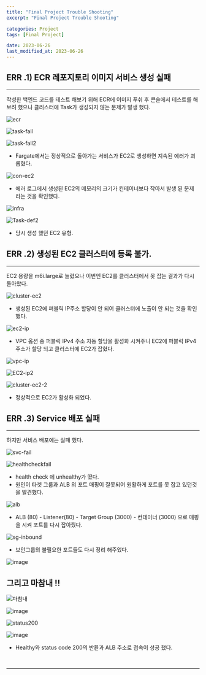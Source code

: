 ```yaml
---
title: "Final Project Trouble Shooting"
excerpt: "Final Project Trouble Shooting"

categories: Project
tags: [Final Project]

date: 2023-06-26
last_modified_at: 2023-06-26
---
```


## ERR .1) ECR 레포지토리 이미지 서비스 생성 실패

---

  작성한 백엔드 코드를 테스트 해보기 위해 ECR에 이미지 푸쉬 후 콘솔에서 테스트를 해보려 했으나 클러스터에 Task가 생성되지 않는 문제가 발생 했다. 

![ecr](https://github.com/pomottoro/comments/assets/58872932/a6ff9c04-cd50-4035-aee3-8b6bc4fff062)

![task-fail](https://github.com/pomottoro/comments/assets/58872932/33808759-a2c3-4c90-b1de-f4313c760a02)

![task-fail2](https://github.com/pomottoro/comments/assets/58872932/79567198-a064-42b1-b83f-78c10f4a813a)

- Fargate에서는 정상적으로 돌아가는 서비스가 EC2로 생성하면 지속된 에러가 괴롭혔다.

![con-ec2](https://github.com/pomottoro/comments/assets/58872932/f6982594-ab50-4614-a59c-6206c780921b)

- 에러 로그에서 생성된 EC2의 메모리의 크기가 컨테이너보다 작아서 발생 된 문제 라는 것을 확인했다.

![infra](https://github.com/pomottoro/comments/assets/58872932/3c515f54-8dad-4775-a515-10a44a942f17)

![Task-def2](https://github.com/pomottoro/comments/assets/58872932/7b5b9cd1-4d6e-41e4-91e2-bb5d6c6d5d1b)

- 당시 생성 했던 EC2 유형.

## ERR .2) 생성된 EC2 클러스터에 등록 불가.

---

EC2 용량을 m6i.large로 늘렸으나 이번엔 EC2를 클러스터에서 못 잡는 결과가 다시 돌아왔다.

![cluster-ec2](https://github.com/pomottoro/comments/assets/58872932/9619141e-a0ad-4f7c-bb52-e1f37ae3e0b8)

- 생성된 EC2에 퍼블릭 IP주소 할당이 안 되어 클러스터에 노출이 안 되는 것을 확인 했다.

![ec2-ip](https://github.com/pomottoro/comments/assets/58872932/bae003b6-b36d-4e1a-bd7a-4c75aef3848b)

- VPC 옵션 중 퍼블릭 IPv4 주소 자동 할당을 활성화 시켜주니 EC2에 퍼블릭 IPv4 주소가 할당 되고 클러스터에 EC2가 잡혔다.

![vpc-ip](https://github.com/pomottoro/comments/assets/58872932/771673d1-6edb-465e-9572-f405b806c552)

![EC2-ip2](https://github.com/pomottoro/comments/assets/58872932/249fabc2-db23-49cc-a10c-0bb59bdd964b)

![cluster-ec2-2](https://github.com/pomottoro/comments/assets/58872932/01203825-9854-44cf-a86a-ebf7c1ed3727)

- 정상적으로 EC2가 활성화 되었다.

## ERR .3) Service 배포 실패

---

하지만 서비스 배포에는 실패 했다.

![svc-fail](https://github.com/pomottoro/comments/assets/58872932/720f19ca-7e6c-4b2b-8d8f-dce9226e2f06)

![healthcheckfail](https://github.com/pomottoro/comments/assets/58872932/17947d15-db9a-44e0-8da9-6f0b8a878583)

- health check 에 unhealthy가 떴다.
- 원인이 타겟 그룹과 ALB 의 포트 매핑이 잘못되어 원활하게 포트를 못 잡고 있던것을 발견했다.

![alb](https://github.com/pomottoro/comments/assets/58872932/ed9a80b1-2316-47d3-ad96-a86eef2ffd4b)

- ALB (80) - Listener(80) - Target Group (3000) - 컨테이너 (3000) 으로 매핑을 시켜 포트를 다시 잡아줬다.

![sg-inbound](https://github.com/pomottoro/comments/assets/58872932/e62ece4e-5138-47af-808d-05f3e2346bfe)

- 보안그룹의 불필요한 포트들도 다시 정리 해주었다. 

![image](https://github.com/pomottoro/comments/assets/58872932/8d636138-6959-42af-8e60-b83c53e91f44)

## 그리고 마참내 !!

![마참내](https://github.com/pomottoro/comments/assets/58872932/f06482b3-17e9-4969-8854-0988ab9668f4)

![image](https://github.com/pomottoro/comments/assets/58872932/5fea8a39-cfce-4a4b-9e7e-819bad20b811)

![status200](https://github.com/pomottoro/comments/assets/58872932/ce95fe39-36b6-47df-8bbf-44ded47f777c)

![image](https://github.com/pomottoro/comments/assets/58872932/09efac68-332c-4e28-af63-e57521536790)

- Healthy와 status code 200의 반환과 ALB 주소로 접속이 성공 했다.

<br>

---

<br>